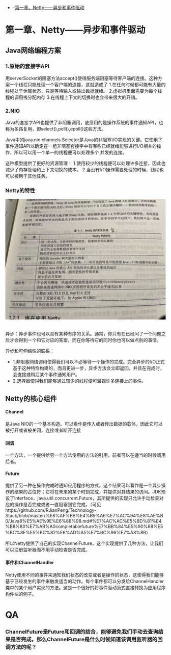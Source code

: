 * -[第一章、Netty——异步和事件驱动](#第一章Netty异步和事件驱动)

# 第一章、Netty——异步和事件驱动

## Java网络编程方案

### 1.原始的套接字API
用serverSocket的阻塞方法accept()使得服务端阻塞等待客户端的连接。这种方案一个线程只能处理一个客户端的连接，这就造成了 1.在任何时候都可能有大量的线程处于休眠状态，只是等待输入或输出数据就绪。 
2.虚拟机里面需要为每个线程的调用栈分配内存 3.在线程上下文的切换时也会带来很大的开销。

### 2.NIO
Java的套接字API也提供了非阻塞调用，底层用的是操作系统的事件通知API，也称为多路复用，即select(),poll(),epoll()这些方法。

Java中的java.nio.channels.Selector是Java的非阻塞I/O实现的关键。它使用了事件通知API以确定在一组非阻塞套接字中有哪些已经就绪能够进行I/O相关的操作，所以可以用一个单一的线程便可以处理多个
并发的连接。

这种模型提供了更好的资源管理： 1.使用较少的线程便可以处理许多连接，因此也减少了内存管理和上下文切换的成本。 2.当没有I/O操作需要处理的时候，线程也可以被用于其他任务。


### Netty的特性
<div align="center"> <img src="https://github.com/RJianPeng/Technology-Stack/blob/master/%E8%AF%BB%E4%B9%A6%E7%AC%94%E8%AE%B0/photo/Netty-feature.jpeg"/></div><br>


异步：异步事件也可以具有某种有序的关系。通常，你只有在已经问了一个问题之后才会得到一个和它对应的答案，而在你等待它的同时你也可以做点别的事情。

异步和可伸缩性的联系：
* 1.非阻塞网络调用使得我们可以不必等待一个操作的完成。完全异步的I/O正式基于这种特性构建的，而且更进一步，异步方法会立即返回，并且在完成时，会直接或稍后某个事件通知用户。
* 2.选择器使得我们能够通过较少的线程便可监视许多连接上的事件。

## Netty的核心组件
#### Channel
是Java NIO的一个基本构造。可以看作是传入或者传出数据的载体，因此它可以被打开或者被关闭，连接或者断开连接

#### 回调
一个方法，一个提供给另一个方法使用的方法的引用，前者可以在适当的时候调用后者。

#### Future
提供了另一种在操作完成时通知应用程序的方式。这个结果可以看作是一个异步操作的结果的占位符；它将在未来的某个时刻完成，并提供对其结果的访问。JDK预设了interface，java.util.concurrent.Future，其所提供的实现只允许手动检查对应的操作是否完成或者一直阻塞到它完成。（可见https://github.com/RJianPeng/Technology-Stack/blob/master/%E8%AF%BB%E4%B9%A6%E7%AC%94%E8%AE%B0/Java8%E5%AE%9E%E6%88%98.md#%E7%AC%AC%E5%8D%81%E4%B8%80%E7%AB%A0completablefuture%E7%BB%84%E5%90%88%E5%BC%8F%E5%BC%82%E6%AD%A5%E7%BC%96%E7%A8%8B）

所以Netty提供了自己的实现ChannelFuture，这个实现提供了几种方法，让我们可以注册监听器而不用手动检查是否完成。

#### 事件和ChannelHandler
Netty使用不同的事件来通知我们状态的改变或者是操作的状态，这使得我们能够基于已经发生的事件来触发适当的动作。每个事件都可以分发给ChannelHandler类中的某个用户实现的方法。这是一个很好的将事件驱动范式直接转换为应用程序构件块的例子。

# QA
### ChannelFuture是Future和回调的结合，能够避免我们手动去查询结果是否完成，那么ChannelFuture是什么时候知道该调用监听器的回调方法的呢？
